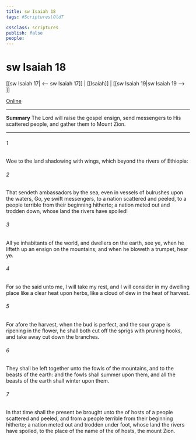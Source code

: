 ```yaml
---
title: sw Isaiah 18
tags: #Scriptures\OldT

cssclass: scriptures
publish: false
people:
---
```


# sw Isaiah 18
[[sw Isaiah 17| <-- sw Isaiah 17]] | [[Isaiah]] | [[sw Isaiah 19|sw Isaiah 19 --> ]]

[Online](https://churchofjesuschrist.org/study/scriptures/ot/isa/18?lang=eng)

---
__Summary__
The Lord will raise the gospel ensign, send messengers to His scattered people, and gather them to Mount Zion.

---
###### 1 
Woe to the land shadowing with wings, which  beyond the rivers of Ethiopia:

###### 2 
That sendeth ambassadors by the sea, even in vessels of bulrushes upon the waters,  Go, ye swift messengers, to a nation scattered and peeled, to a people terrible from their beginning hitherto; a nation meted out and trodden down, whose land the rivers have spoiled!

###### 3 
All ye inhabitants of the world, and dwellers on the earth, see ye, when he lifteth up an ensign on the mountains; and when he bloweth a trumpet, hear ye.

###### 4 
For so the  said unto me, I will take my rest, and I will consider in my dwelling place like a clear heat upon herbs,  like a cloud of dew in the heat of harvest.

###### 5 
For afore the harvest, when the bud is perfect, and the sour grape is ripening in the flower, he shall both cut off the sprigs with pruning hooks, and take away  cut down the branches.

###### 6 
They shall be left together unto the fowls of the mountains, and to the beasts of the earth: and the fowls shall summer upon them, and all the beasts of the earth shall winter upon them.

###### 7 
In that time shall the present be brought unto the  of hosts of a people scattered and peeled, and from a people terrible from their beginning hitherto; a nation meted out and trodden under foot, whose land the rivers have spoiled, to the place of the name of the  of hosts, the mount Zion.

